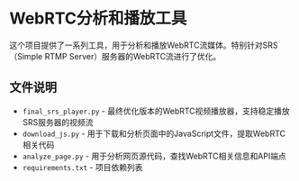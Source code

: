 # WebRTC分析和播放工具

这个项目提供了一系列工具，用于分析和播放WebRTC流媒体。特别针对SRS（Simple RTMP Server）服务器的WebRTC流进行了优化。

## 文件说明

- `final_srs_player.py` - 最终优化版本的WebRTC视频播放器，支持稳定播放SRS服务器的视频流
- `download_js.py` - 用于下载和分析页面中的JavaScript文件，提取WebRTC相关代码
- `analyze_page.py` - 用于分析网页源代码，查找WebRTC相关信息和API端点
- `requirements.txt` - 项目依赖列表
